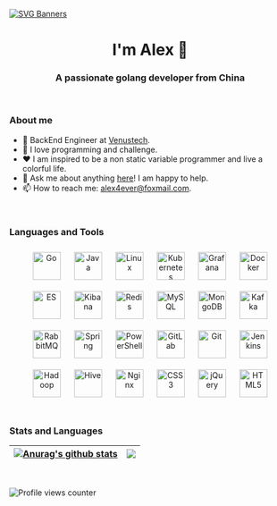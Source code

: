 [![SVG Banners](https://svg-banners.vercel.app/api?type=origin&text1=Welcom💖&width=1000&height=400)](https://github.com/Akshay090/svg-banners) 

<h1 align="center">I'm Alex 👋</h1> <h3 align="center">A passionate golang developer from China</h3>

<br>

### About me

- 💼  BackEnd Engineer at [Venustech](https://www.venustech.com.cn/).
- 🚀  I love programming and challenge.
- ❤  I am inspired to be a non static variable programmer and live a colorful life.
- 💬  Ask me about anything [here](https://github.com/Xxianglei/Xxianglei/issues)! I am happy to help.
- 📫  How to reach me: [alex4ever@foxmail.com](alex4ever@foxmail.com).

<br>

### Languages and Tools

<div align="center">  
<img style="margin: 10px" src="https://cdn.jsdelivr.net/gh/Xxianglei/image-hosting@master/go-original.svg" alt="Go" height="50" /> 
<img style="margin: 10px" src="https://cdn.jsdelivr.net/gh/Xxianglei/image-hosting@master/java-original-wordmark.svg" alt="Java" height="50" />  
<img style="margin: 10px" src="https://cdn.jsdelivr.net/gh/Xxianglei/image-hosting@master/linux-original.svg" alt="Linux" height="50" />  
<img style="margin: 10px" src="https://cdn.jsdelivr.net/gh/Xxianglei/image-hosting@master/kubernetes-icon.svg" alt="Kubernetes" height="50" />  
<img style="margin: 10px" src="https://cdn.jsdelivr.net/gh/Xxianglei/image-hosting@master/grafana.png" alt="Grafana" height="50" />  
<img style="margin: 10px" src="https://cdn.jsdelivr.net/gh/Xxianglei/image-hosting@master/docker-original-wordmark.svg" alt="Docker" height="50" /> 
<img style="margin: 10px" src="https://cdn.jsdelivr.net/gh/Xxianglei/image-hosting@master/elastic-icon.svg" alt="ES" height="50" />  
<img style="margin: 10px" src="https://cdn.jsdelivr.net/gh/Xxianglei/image-hosting@master/kibana.png" alt="Kibana" height="50" />  
<img style="margin: 10px" src="https://cdn.jsdelivr.net/gh/Xxianglei/image-hosting@master/redis-original-wordmark.svg" alt="Redis" height="50" />  
<img style="margin: 10px" src="https://cdn.jsdelivr.net/gh/Xxianglei/image-hosting@master/mysql-original-wordmark.svg" alt="MySQL" height="50" /> 
<img style="margin: 10px" src="https://cdn.jsdelivr.net/gh/Xxianglei/image-hosting@master/mongodb-original-wordmark.svg" alt="MongoDB" height="50" />   
<img style="margin: 10px" src="https://cdn.jsdelivr.net/gh/Xxianglei/image-hosting@master/apache_kafka-icon.svg" alt="Kafka" height="50" />  
<img style="margin: 10px" src="https://cdn.jsdelivr.net/gh/Xxianglei/image-hosting@master/rabbitmq-icon.svg" alt="RabbitMQ" height="50" />  
<img style="margin: 10px" src="https://cdn.jsdelivr.net/gh/Xxianglei/image-hosting@master/springio-icon.svg" alt="Spring" height="50" />  
<img style="margin: 10px" src="https://cdn.jsdelivr.net/gh/Xxianglei/image-hosting@master/powershell.png" alt="PowerShell" height="50" />  
<img style="margin: 10px" src="https://cdn.jsdelivr.net/gh/Xxianglei/image-hosting@master/gitlab.svg" alt="GitLab" height="50" />  
<img style="margin: 10px" src="https://cdn.jsdelivr.net/gh/Xxianglei/image-hosting@master/git-scm-icon.svg" alt="Git" height="50" />  
<img style="margin: 10px" src="https://cdn.jsdelivr.net/gh/Xxianglei/image-hosting@master/jenkins-icon.svg" alt="Jenkins" height="50" />  
<img style="margin: 10px" src="https://cdn.jsdelivr.net/gh/Xxianglei/image-hosting@master/apache_hadoop-icon.svg" alt="Hadoop" height="50" />  
<img style="margin: 10px" src="https://cdn.jsdelivr.net/gh/Xxianglei/image-hosting@master/apache_hive-icon.svg" alt="Hive" height="50" />  
<img style="margin: 10px" src="https://cdn.jsdelivr.net/gh/Xxianglei/image-hosting@master/nginx-original.svg" alt="Nginx" height="50" />  
<img style="margin: 10px" src="https://cdn.jsdelivr.net/gh/Xxianglei/image-hosting@master/css3-original-wordmark.svg" alt="CSS3" height="50" />  
<img style="margin: 10px" src="https://cdn.jsdelivr.net/gh/Xxianglei/image-hosting@master/jquery.png" alt="jQuery" height="50" />  
<img style="margin: 10px" src="https://cdn.jsdelivr.net/gh/Xxianglei/image-hosting@master/html5-original-wordmark.svg" alt="HTML5" height="50" />  
</div>  
<br>

### Stats and Languages


| <a href="https://github.com/anuraghazra/github-readme-stats"><img align="center" src="https://github-readme-stats.vercel.app/api?username=Xxianglei&show_icons=true&include_all_commits=true&theme=buefy&hide_border=true" alt="Anurag's github stats" /></a> | <a href="https://github.com/anuraghazra/github-readme-stats"><img align="center" src="https://github-readme-stats.vercel.app/api/top-langs/?username=Xxianglei&layout=compact&theme=buefy&hide_border=true" /></a> |
| ------------------------------------------------------------ | ------------------------------------------------------------ |

<br>

![Profile views counter](https://komarev.com/ghpvc/?username=Xxianglei&&style=flat-square)  
